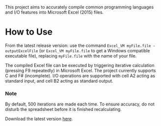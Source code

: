 This project aims to accurately compile common programming languages and I/O features into Microsoft Excel (2015) files.

# How to Use

From the latest release version: use the command `Excel_VM myFile.file -outputExcelFile` (or `Excel_VM myFile.file` to get a Windows compatible executable file), replacing `myFile.file` with the name of your file.

The compiled Excel file can be executed by triggering iterative calculation (pressing F9 repeatedly) in Microsoft Excel. The project currently supports C and F# (incomplete). I/O operations are supported with cell A2 acting as standard input, and cell B2 acting as standard output.

### Note

By default, 500 iterations are made each time. To ensure accuracy, do not disturb the spreadsheet before it is finished recalculating.


Download the latest version [here](Excel_VM.zip).
